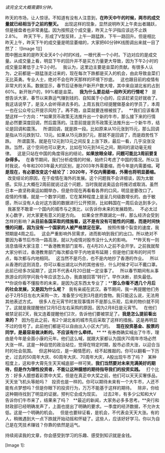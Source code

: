 *读完全文大概需要8分钟。*  
  
昨天的市场，让人惊讶。不知道有没有人注意到，**在昨天中午的时候，两市的成交量就已经相当于之前的整天。**
 
出现这样的现象，显然说明昨天上午卖出者踊跃，但是接盘者也非常勇猛。因为按照这个成交量，昨天上午沪指应该远不止跌2.8%。
 
昨天下午，形成了V型反转，上午一路猛跌，下午一路回升。但是相比昨天上午，昨天下午的成交量是明显萎缩的，大家把60分钟K线图调出来就一目了然了：
![Image 1][]
   
图中圈出来的是昨天全天4个小时的K线，一根代表一个小时。下边对应的是成交量。从成交量上看，明显下午的回升并不是买方力量更大导致，因为下午2小时的成交量显著低于上午2小时。
 
我认为，这里边主要是韭菜的贡献。有很多人认为，之前都是一路猛涨走过来的，现在每次下跌都是买入的机会，由此导致韭菜们无比英勇。专业人士，绝对不会在昨天那样的环境下抄底。
 
这也跟目前的疫情有非常大的关系。数据显示，春节后证券账户新开户数大增，其中来自湖北省的占到60%。新开账户的，99%都是韭菜。
 
**我为什么要总结一段昨天的行情呢？**
 
是想告诉大家，春节以来靠运气赚到钱的、自知属于小白的，应该赶紧见好就收了。我这话说早了，是没人会听得进去多的。上周五我已经提醒做基金的学员了，本周一也在公众号公开提示风险了。再不跑，韭菜就要连根被拔了。
 
**我们应该看清楚这样一个方向：**如果货币政策无法推升出一个新的牛市，那么接下来的行情是必然要深度回调，然后震荡的。注意前提是货币政策无法推升出一个新牛市，结论是回调和震荡。
 
所谓回调，就是跌一段。比如原来从10元涨到15元，那么回调是指从15元跌到12、13元。如果从15元跌到7元，那就不是回调了，而是趋势性下跌。
 
所谓震荡，就是在12元到13元之间反复上涨下跌，最后一看，几乎没涨没跌。当然，这个空间也可以更大，比如在10元到14元之间，期间的波动毫无规律。
 
这是只站在中国的角度得出的结论。**如果放眼全球，问题可能比3周前要复杂得多。**
 
在春节期间，我们分析疫情的时候，始终只考虑了中国的情况。所以当时我说，今年和2003年最大的区别，是2003年外需萎缩，而今年是内需萎缩。**可是现在，有必要改变这个结论了：2020年，不仅内需萎缩，外需也将明显萎缩。**
 
改变结论的原因，在于疫情在海外的发展。这个问题我不会详细谈，因为太敏感。实际上大概在2周前就说过这个问题，当时我就说奥运会将推迟或取消。虽然日本一直坚称奥运如期举办，但是你现在再看看各界的口风，明显是要改口了。
 
疫情的传播，就是一个数学问题，它在某种程度上是呈几何级数增长的。由于敏感，所以没有人会对这方面的数据进行公开预测，比如韩国在一周后会达到多少。
 
我甚至不敢拿一个国内的城市与之类比，以告诉你未来的发展趋势。
 
不必太过关心数字，对大家更有意义的是方向。
 
如果全世界跟湖北一样，那么经济会受到怎样的影响？**从目前各国采取的措施看，这不是有没有可能性的问题，而是时间快慢的问题，因为没有一个国家的人被严格禁足在家。**
 
按照传播个裂变的速度，我预期是4周之后。
 
这会严重影响外贸需求，进而影响到我们的出口。所以绝对不要因为春节后市场一路高涨，就以为疫情对股市没什么大的影响。
 
**昨天有一则消息值得大家注意：**香港教育部门宣布，在4月20人之前不会开学。之前我就帮大家分析过，香港教育部门每次都会早于内地宣布延期；但是他们宣布的时间节点，每次都与内地相同。
 
这当然不是巧合，也不是内地抄了香港的作业。
 
所以从香港的这则消息，你可以看出湖北以外的其他省份，什么时候才可以不戴口罩。此前已经多次延期了，这并不代表4月20日就一定没事了。
 
所以春节期间有从事旅游业的同学问我今年应该怎么办，我直接回答“转行”。早作决断，损失最低。
 
**你说你看不懂股市的未来，是因为这东西太专业了；****那么你看不透几个月后的社会发展，又是因为什么呢？**
 
我有亲戚在武汉。春节期间，我一再提醒他们务必于2月5日左右大采购一次，准备至少吃到3月底的食物。我只能这么说，无法用其他表述方式。
 
很多人在元宵节时发现事情并不是那么乐观，后来的物价就不同了。这就是我提醒他们2月5日左右采购的原因，因为2月8日是元宵节。
 
在他们被禁足前2天，我又连着提醒他们2次，告诉他们要被禁足了。**我是怎么提前看出来的？**
 
因为在此之前，有2个湖北省的城市先后采取了这样的措施。这是再明显不过的信号了。此前他们都是可以自由出入小区大门的。
 
**现在投资基金、股票的同学，是最容易做决断的。不应该有什么牵绊。**
** **
有券商确实喊出了牛市，理由是今年是全面小康的元年。他们这么喊，就跟大家都认为国庆70周年市场必然大涨一样。这是一种自觉的政治站位，觉得在特定时期，股市必须大涨，以迎合当时的社会氛围。
 
但这种站位，是一厢情愿的，经不起推敲的。你可以翻看一下历史，过去的50周年大庆、60周年大庆、70周年大庆，A股出现牛市了吗？
 
某种程度上，这和李大霄先生天天喊底部一样可笑。**我们当然要对未来充满美好的期待，但是作为理性投资者，不能让这种臆想的期待指导我们的投资实践。**
 
打个比方：好多人臆想着彩票中大奖，但是在真正中大奖之前，他们可以天天买奢侈品，天天坐飞机头等舱吗？
 
投资也是一样的。你可以期待未来有一个大牛市，人还不能有点梦想吗？但是你眼下的投资行为，万万不能基于这样的期待。
 
除非，你给这种期待找到了明显的证据，预判它会成为现实。
 
过去2年，有多少公知和大V告诉你们牛市来了，结果来了吗？
 
**最近的新闻，大家务必多多思考。**央行和财政部已经明确发声了，上面也提出了明确的要求。一季度的经济数据，不允许太低。这是一个明确的机会。
 
但是也要辩证看，是机会，不代表会天天大涨。有的人，稍微遇到大一点下跌就开始动摇和怀疑了。这些人，应该好好学习。你以为自己是在凭技术赚钱？你靠的依然是运气。
  
持续阅读我的文章，你会感受到学习的乐趣、感受到知识就是金钱。

[Image 1]: 